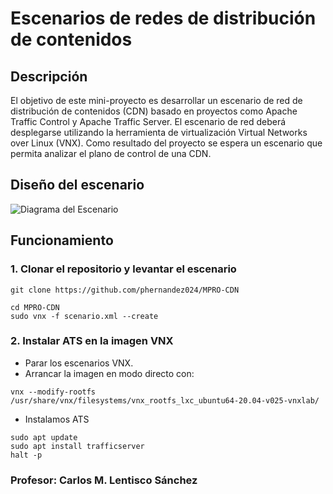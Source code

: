 # Escenarios de redes de distribución de contenidos
## Descripción
El objetivo de este mini-proyecto es desarrollar un escenario de red de distribución de contenidos (CDN) basado en proyectos como Apache Traffic Control y Apache Traffic Server. El escenario de red deberá desplegarse utilizando la herramienta de virtualización Virtual Networks over Linux (VNX). Como resultado del proyecto se espera un escenario que permita analizar el plano de control de una CDN.

## Diseño del escenario
![Diagrama del Escenario](escenario_Red.drawio.png)

## Funcionamiento
### 1. Clonar el repositorio y levantar el escenario

```
git clone https://github.com/phernandez024/MPRO-CDN
```
```
cd MPRO-CDN
sudo vnx -f scenario.xml --create
```
### 2. Instalar ATS en la imagen VNX

- Parar los escenarios VNX.
- Arrancar la imagen en modo directo con:

```
vnx --modify-rootfs /usr/share/vnx/filesystems/vnx_rootfs_lxc_ubuntu64-20.04-v025-vnxlab/
```

- Instalamos ATS
  
```
sudo apt update
sudo apt install trafficserver
halt -p
```

### Profesor: Carlos M. Lentisco Sánchez

